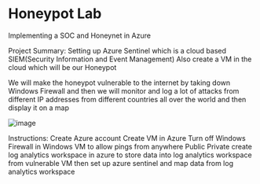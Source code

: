 # Honeypot Lab
Implementing a SOC and Honeynet in Azure 

Project Summary:
Setting up Azure Sentinel which is a cloud based SIEM(Security Information and Event Management)
Also create a VM in the cloud which will be our Honeypot

We will make the honeypot vulnerable to the internet by taking down Windows Firewall and then we will monitor and log a lot of attacks from different IP addresses from different countries all over the world and then display it on a map

![image](https://github.com/cenkcafer/honeypotlab/assets/61919465/89c476b6-0389-4b6f-9150-424563a226de)

Instructions:
Create Azure account
Create VM in Azure
Turn off Windows Firewall in Windows VM to allow pings from anywhere
Public
Private 
create log analytics workspace in azure to store data into log analytics workspace from vulnerable VM
then set up azure sentinel and map data from log analytics workspace
